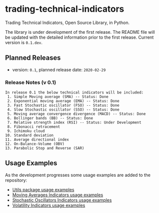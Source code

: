 # trading-technical-indicators
Trading Technical Indicators, Open Source Library, in Python.

The library is under development of the first release. The README file will be updated with the detailed information prior to the first release. Current version is `0.1.dev`.

## Planned Releases
- version: `0.1`, planned release date: `2020-02-29`

### Release Notes (v 0.1)
```
In release 0.1 the below technical indicators will be included:
 1. Simple Moving average (SMA) -- Status: Done
 2. Exponential moving average (EMA) -- Status: Done
 3. Fast Stochastic oscillator (FSO) -- Status: Done
 4. Slow Stochastic oscillator (SSO) -- Status: Done
 5. Moving average convergence divergence (MACD) -- Status: Done
 6. Bollinger bands (BB) -- Status: Done
 7. Relative strength index (RSI) -- Status: Under Development
 8. Fibonacci retracement
 9. Ichimoku cloud
10. Standard deviation
11. Average directional index
12. On-Balance-Volume (OBV)
13. Parabolic Stop and Reverse (SAR)
```

## Usage Examples
As the development progresses some usage examples are added to the repository:

- [Utils package usage examples](https://github.com/vsaveris/trading-technical-indicators/tree/master/examples/utils)
- [Moving Averages Indicators usage examples](https://github.com/vsaveris/trading-technical-indicators/tree/master/examples/indicators/moving_averages)
- [Stochastic Oscillators Indicators usage examples](https://github.com/vsaveris/trading-technical-indicators/tree/master/examples/indicators/stochastic_oscillators)
- [Volatility Indicators usage examples](https://github.com/vsaveris/trading-technical-indicators/tree/master/examples/indicators/volatility)
